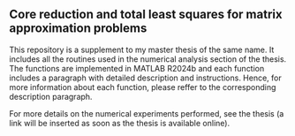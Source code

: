 ## Core reduction and total least squares for matrix approximation problems

  This repository is a supplement to my master thesis of the same name. It includes all the routines used in the numerical analysis section of the thesis.\
The functions are implemented in MATLAB R2024b and each function includes a paragraph with detailed description and instructions. Hence, for more information about each function, please reffer to the corresponding description paragraph.

For more details on the numerical experiments performed, see the thesis (a link will be inserted as soon as the thesis is available online).
